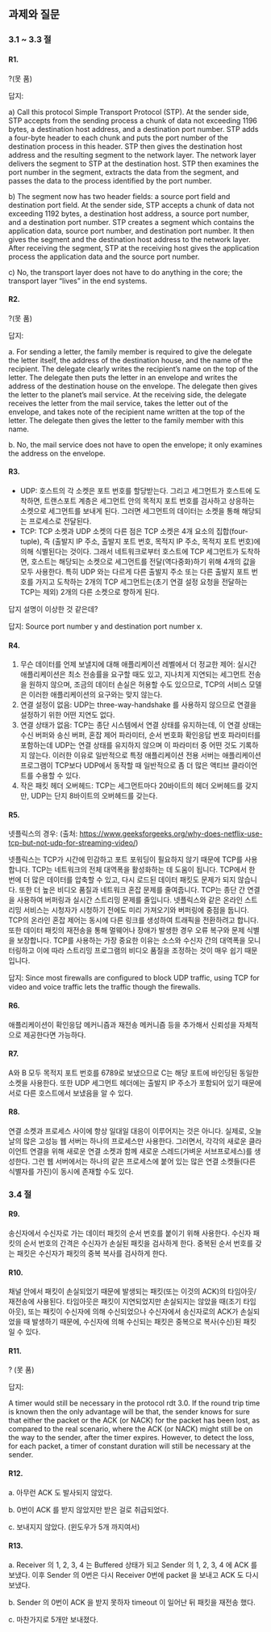 ## 과제와 질문

### 3.1 ~ 3.3 절

#### R1.

?(못 품)

답지:

a) Call this protocol Simple Transport Protocol (STP). At the sender side, STP accepts from the sending process a chunk of data not exceeding 1196 bytes, a destination host address, and a destination port number. STP adds a four-byte header to each chunk and puts the port number of the destination process in this header. STP then gives the destination host address and the resulting segment to the network layer. The network layer delivers the segment to STP at the destination host. STP then examines the port number in the segment, extracts the data from the segment, and passes the data to the process identified by the port number.

b) The segment now has two header fields: a source port field and destination port field. At the sender side, STP accepts a chunk of data not exceeding 1192 bytes, a destination host address, a source port number, and a destination port number. STP creates a segment which contains the application data, source port number, and destination port number. It then gives the segment and the destination host address to the network layer. After receiving the segment, STP at the receiving host gives the application process the application data and the source port number.

c) No, the transport layer does not have to do anything in the core; the transport layer “lives” in the end systems.

#### R2.

?(못 품)

답지:

a. For sending a letter, the family member is required to give the delegate the letter itself, the address of the destination house, and the name of the recipient. The delegate clearly writes the recipient’s name on the top of the letter. The delegate then puts the letter in an envelope and writes the address of the destination house on the envelope. The delegate then gives the letter to the planet’s mail service. At the receiving side, the delegate receives the letter from the mail service, takes the letter out of the envelope, and takes note of the recipient name written at the top of the letter. The delegate then gives the letter to the family member with this name.

b. No, the mail service does not have to open the envelope; it only examines the address on the envelope.

#### R3.

- UDP: 호스트의 각 소켓은 포트 번호를 할당받는다. 그리고 세그먼트가 호스트에 도착하면, 트랜스포트 계층은 세그먼트 안의 목적지 포트 번호를 검사하고 상응하는 소켓으로 세그먼트를 보내게 된다. 그러면 세그먼트의 데이터는 소켓을 통해 해당되는 프로세스로 전달된다.
- TCP: TCP 소켓과 UDP 소켓의 다른 점은 TCP 소켓은 4개 요소의 집합(four-tuple), 즉 (출발지 IP 주소, 출발지 포트 번호, 목적지 IP 주소, 목적지 포트 번호)에 의해 식별된다는 것이다. 그래서 네트워크로부터 호스트에 TCP 세그먼트가 도착하면, 호스트는 해당되는 소켓으로 세그먼트를 전달(역다중화)하기 위해 4개의 값을 모두 사용한다. 특히 UDP 와는 다르게 다른 출발지 주소 또는 다른 출발지 포트 번호를 가지고 도착하는 2개의 TCP 세그먼트는(초기 연결 설정 요청을 전달하는 TCP는 제외) 2개의 다른 소켓으로 향하게 된다.

답지 설명이 이상한 것 같은데? 

답지: Source port number y and destination port number x.

#### R4.

1. 무슨 데이터를 언제 보낼지에 대해 애플리케이션 레벨에서 더 정교한 제어: 실시간 애플리케이션은 최소 전송률을 요구할 때도 있고, 지나치게 지연되는 세그먼트 전송을 원하지 않으며, 조금의 데이터 손실은 허용할 수도 있으므로, TCP의 서비스 모델은 이러한 애플리케이션의 요구와는 맞지 않는다.
2. 연결 설정이 없음: UDP는 three-way-handshake 를 사용하지 않으므로 연결을 설정하기 위한 어떤 지연도 없다.
3. 연결 상태가 없음: TCP는 종단 시스템에서 연결 상태를 유지하는데, 이 연결 상태는 수신 버퍼와 송신 버퍼, 혼잡 제어 파라미터, 순서 번호화 확인응답 번호 파라미터를 포함하는데 UDP는 연결 상태를 유지하지 않으며 이 파라미터 중 어떤 것도 기록하지 않는다. 이러한 이유로 일반적으로 특정 애플리케이션 전용 서버는 애플리케이션 프로그램이 TCP보다 UDP에서 동작할 때 일반적으로 좀 더 많은 액티브 클라이언트를 수용할 수 있다.
4. 작은 패킷 헤더 오버헤드: TCP는 세그먼트마다 20바이트의 헤더 오버헤드를 갖지만, UDP는 단지 8바이트의 오버헤드를 갖는다.

#### R5.

넷플릭스의 경우: (출처: https://www.geeksforgeeks.org/why-does-netflix-use-tcp-but-not-udp-for-streaming-video/)

넷플릭스는 TCP가 시간에 민감하고 포트 포워딩이 필요하지 않기 때문에 TCP를 사용합니다. TCP는 네트워크의 전체 대역폭을 활성화하는 데 도움이 됩니다. TCP에서 한 번에 더 많은 데이터를 압축할 수 있고, 다시 로드된 데이터 패킷도 문제가 되지 않습니다. 또한 더 높은 비디오 품질과 네트워크 혼잡 문제를 줄여줍니다. TCP는 종단 간 연결을 사용하여 버퍼링과 실시간 스트리밍 문제를 줄입니다. 넷플릭스와 같은 온라인 스트리밍 서비스는 시청자가 시청하기 전에도 미리 가져오기와 버퍼링에 중점을 둡니다. TCP의 온라인 혼잡 제어는 동시에 다른 링크를 생성하여 트래픽을 전환하려고 합니다. 또한 데이터 패킷의 재전송을 통해 멀웨어나 장애가 발생한 경우 오류 복구와 문제 식별을 보장합니다. TCP를 사용하는 가장 중요한 이유는 소스와 수신자 간의 대역폭을 모니터링하고 이에 따라 스트리밍 프로그램의 비디오 품질을 조정하는 것이 매우 쉽기 때문입니다.

답지: Since most firewalls are configured to block UDP traffic, using TCP for video and voice traffic lets the traffic though the firewalls.

#### R6.

애플리케이션이 확인응답 메커니즘과 재전송 메커니즘 등을 추가해서 신뢰성을 자체적으로 제공한다면 가능하다.

#### R7.

A와 B 모두 목적지 포트 번호를 6789로 보냈으므로 C는 해당 포트에 바인딩된 동일한 소켓을 사용한다. 또한 UDP 세그먼트 헤더에는 출발지 IP 주소가 포함되어 있기 때문에 서로 다른 호스트에서 보냈음을 알 수 있다.

#### R8.

연결 소켓과 프로세스 사이에 항상 일대일 대응이 이루어지는 것은 아니다. 실제로, 오늘날의 많은 고성능 웹 서버는 하나의 프로세스만 사용한다. 그러면서, 각각의 새로운 클라이언트 연결을 위해 새로운 연결 소켓과 함께 새로운 스레드(가벼운 서브프로세스)를 생성한다. 그런 웹 서버에서는 하나의 같은 프로세스에 붙어 있는 많은 연결 소켓들(다른 식별자를 가진)이 동시에 존재할 수도 있다.

### 3.4 절

#### R9.

송신자에서 수신자로 가는 데이터 패킷의 순서 번호를 붙이기 위해 사용한다. 수신자 패킷의 순서 번호의 간격은 수신자가 손실된 패킷을 검사하게 한다. 중복된 순서 번호를 갖는 패킷은 수신자가 패킷의 중복 복사를 검사하게 한다.

#### R10.

채널 안에서 패킷이 손실되었기 때문에 발생되는 패킷(또는 이것의 ACK)의 타임아웃/재전송에 사용된다. 타임아웃은 패킷이 지연되었지만 손실되지는 않았을 때(조기 타임 아웃), 또는 패킷이 수신자에 의해 수신되었으나 수신자에서 송신자로의 ACK가 손실되었을 때 발생하기 때문에, 수신자에 의해 수신되는 패킷은 중복으로 복사(수신)된 패킷일 수 있다.

#### R11.

? (못 품)

답지:

A timer would still be necessary in the protocol rdt 3.0. If the round trip time is
known then the only advantage will be that, the sender knows for sure that either the packet or the ACK (or NACK) for the packet has been lost, as compared to the real scenario, where the ACK (or NACK) might still be on the way to the sender, after the timer expires. However, to detect the loss, for each packet, a timer of constant duration will still be necessary at the sender.

#### R12.

a. 아무런 ACK 도 발사되지 않았다.

b. 0번이 ACK 를 받지 않았지만 받은 걸로 취급되었다.

c. 보내지지 않았다. (윈도우가 5개 까지여서)

#### R13.

a. Receiver 의 1, 2, 3, 4 는 Buffered 상태가 되고 Sender 의 1, 2, 3, 4 에 ACK 를 보냈다. 이후 Sender 의 0번은 다시 Receiver 0번에 packet 을 보내고 ACK 도 다시 보냈다.

b. Sender 의 0번이 ACK 을 받지 못하자 timeout 이 일어난 뒤 패킷을 재전송 했다.

c. 마찬가지로 5개만 보내졌다.
